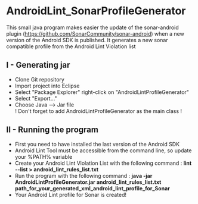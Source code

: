 AndroidLint_SonarProfileGenerator
=================================

This small java program makes easier the update of the sonar-android plugin (https://github.com/SonarCommunity/sonar-android) when a new version of the Android SDK is published.
It generates a new sonar compatible profile from the Android Lint Violation list


<h2>I - Generating jar</h2>

- Clone Git repository<br />
- Import project into Eclipse
- Select "Package Explorer" right-click on "AndroidLintProfileGenerator"<br />
- Select "Export..."<br />
- Choose Java --> Jar file<br />
 ! Don't forget to add AndroidLintProfileGenerator as the main class !

<h2>II - Running the program</h2>

- First you need to have installed the last version of the Android SDK
- Android Lint Tool must be accessible from the command line, so update your %PATH% variable
- Create your Android Lint Violation List with the following command : <b>lint --list > android_lint_rules_list.txt</b>
- Run the program with the following command : <b>java -jar AndroidLintProfileGenerator.jar android_lint_rules_list.txt path_for_your_generated_xml_android_lint_profile_for_Sonar</b>
- Your Android Lint profile for Sonar is created!